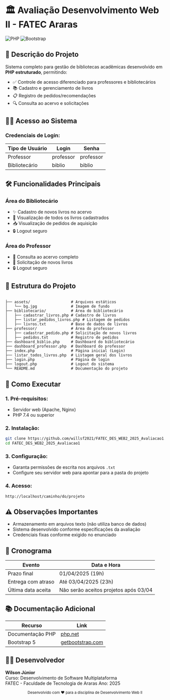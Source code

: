 # 🏛️ Avaliação Desenvolvimento Web II - FATEC Araras

![PHP](https://img.shields.io/badge/PHP-777BB4?style=for-the-badge&logo=php&logoColor=white)
![Bootstrap](https://img.shields.io/badge/Bootstrap-563D7C?style=for-the-badge&logo=bootstrap&logoColor=white)

## 📝 Descrição do Projeto

Sistema completo para gestão de bibliotecas acadêmicas desenvolvido em **PHP estruturado**, permitindo:

- ✅ Controle de acesso diferenciado para professores e bibliotecários
- 📚 Cadastro e gerenciamento de livros
- 📋 Registro de pedidos/recomendações
- 🔍 Consulta ao acervo e solicitações

## 🧑‍💻 Acesso ao Sistema

### Credenciais de Login:

| Tipo de Usuário  | Login     | Senha     |
|------------------|-----------|-----------|
| Professor        | professor | professor |
| Bibliotecário    | biblio    | biblio    |

## 🛠️ Funcionalidades Principais

### Área do Bibliotecário
- ✨ Cadastro de novos livros no acervo
- 👀 Visualização de todos os livros cadastrados
- 📥 Visualização de pedidos de aquisição
- 🔒 Logout seguro

### Área do Professor
- 🔎 Consulta ao acervo completo
- 📝 Solicitação de novos livros
- 🔒 Logout seguro

## 📂 Estrutura do Projeto

```

├── assets/                  # Arquivos estáticos
│   └── bg.jpg               # Imagem de fundo
├── bibliotecario/           # Área do bibliotecário
│   ├── cadastrar_livros.php # Cadastro de livros
│   ├── listar_pedidos_livros.php # Listagem de pedidos
│   ├── livros.txt           # Base de dados de livros
├── professor/               # Área do professor
│   ├── cadastrar_pedido.php # Solicitação de novos livros
│   ├── pedidos.txt          # Registro de pedidos
├── dashboard_biblio.php     # Dashboard do bibliotecário
├── dashboard_professor.php  # Dashboard do professor
├── index.php                # Página inicial (Login)
├── listar_todos_livros.php  # Listagem geral dos livros
├── login.php                # Página de login
├── logout.php               # Logout do sistema
└── README.md                # Documentação do projeto
```

## 🚀 Como Executar

### 1. Pré-requisitos:
   - Servidor web (Apache, Nginx)
   - PHP 7.4 ou superior

### 2. Instalação:
   ```bash
   git clone https://github.com/willsf2021/FATEC_DES_WEB2_2025_Avaliacao1.git
   cd FATEC_DES_WEB2_2025_Avaliacao1
   ```

### 3. Configuração:
- Garanta permissões de escrita nos arquivos `.txt`
- Configure seu servidor web para apontar para a pasta do projeto

### 4. Acesso:
```
http://localhost/caminho/do/projeto
```

## ⚠️ Observações Importantes
- Armazenamento em arquivos texto (não utiliza banco de dados)
- Sistema desenvolvido conforme especificações da avaliação
- Credenciais fixas conforme exigido no enunciado

## 📅 Cronograma

| Evento                 | Data e Hora             |
|------------------------|------------------------|
| Prazo final           | 01/04/2025 (19h)       |
| Entrega com atraso    | Até 03/04/2025 (23h)   |
| Última data aceita    | Não serão aceitos projetos após 03/04 |

## 📚 Documentação Adicional

| Recurso                | Link                   |
|------------------------|------------------------|
| Documentação PHP       | [php.net](https://www.php.net/) |
| Bootstrap 5           | [getbootstrap.com](https://getbootstrap.com/) |

## 👨‍🏫 Desenvolvedor

**Wilson Júnior**  
Curso: Desenvolvimento de Software Multiplataforma  
FATEC - Faculdade de Tecnologia de Araras
Ano: 2025  

<div align="center"> <sub>Desenvolvido com ❤️ para a disciplina de Desenvolvimento Web II</sub> </div>
